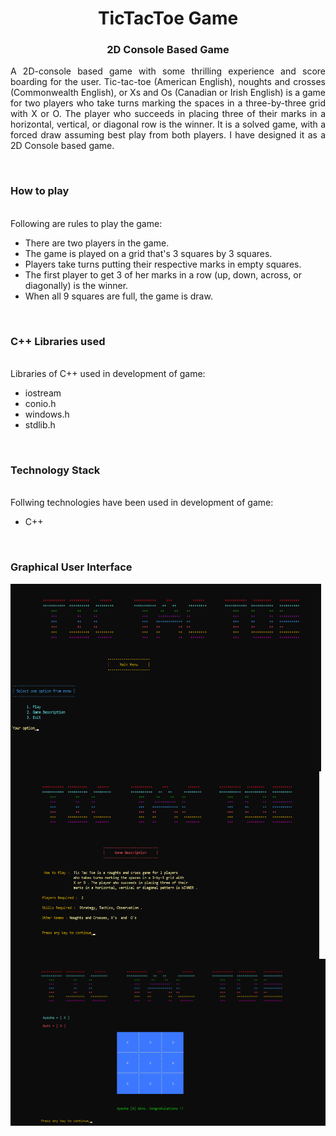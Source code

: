 <h1 align="center">
  TicTacToe Game
</h1>

<h3 align="center">
  2D Console Based Game
</h3>

<p align="justify">
A 2D-console based game with some thrilling experience and score boarding for the user. Tic-tac-toe (American English), noughts and crosses (Commonwealth English), or Xs and Os (Canadian or Irish English) is a game for two players who take turns marking the spaces in a three-by-three grid with X or O. The player who succeeds in placing three of their marks in a horizontal, vertical, or diagonal row is the winner. It is a solved game, with a forced draw assuming best play from both players.
I have designed it as a 2D Console based game.  
</p>
<br>
<!-- ................................................................................................................................. -->

### How to play
<br>
Following are rules to play the game:

- There are two players in the game.
- The game is played on a grid that's 3 squares by 3 squares.
- Players take turns putting their respective marks in empty squares.
- The first player to get 3 of her marks in a row (up, down, across, or diagonally) is the winner.
- When all 9 squares are full, the game is draw.

<br>

### C++ Libraries used
<br>
Libraries of C++ used in development of game:

- iostream
- conio.h
- windows.h
- stdlib.h

<br>
<!-- .................................... -->

### Technology Stack
<br>
Follwing technologies have been used in development of game:

- C++

<!-- .................................... -->

<br>
<!-- ................................................................................................................................. -->

### Graphical User Interface

<img src = "/img/gui1.png" width="497" height="300" align="left">
<img src = "/img/gui2.png"  width="494" height="300" align="center">
<img src = "/img/gui3.png" align="center">
<br>
<!-- ................................................................................................................................. -->
